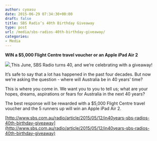 ```yaml
---
author: cyoasu
date: 2015-06-29 07:34:30+00:00
draft: false
title: SBS Radio’s 40th Birthday Giveaway
type: post
url: /media/sbs-radios-40th-birthday-giveaway/
categories:
- Media
---
```


**WIN a $5,000 Flight Centre travel voucher or an Apple iPad Air 2**


[![](http://www.sbs.com.au/radio/sites/sbs.com.au.radio/files/styles/full/public/image_for_comp_page.jpg?itok=QT5Np0Ad&mtime=1433391722)
](http://www.sbs.com.au/radio/article/2015/05/12/in40years-sbs-radios-40th-birthday-giveaway)
This June, SBS Radio turns 40, and we’re celebrating with a giveaway!

It’s safe to say that a lot has happened in the past four decades. But now we’re asking the question - where will Australia be in 40 years’ time?

This is where you come in. We want you to you to tell us; what are your hopes, dreams, aspirations or fears for Australia in the next 40 years?

The best response will be rewarded with a $5,000 Flight Centre travel voucher and the 5 runners up will win an Apple iPad Air 2.

[http://www.sbs.com.au/radio/article/2015/05/12/in40years-sbs-radios-40th-birthday-giveaway](http://www.sbs.com.au/radio/article/2015/05/12/in40years-sbs-radios-40th-birthday-giveaway)
